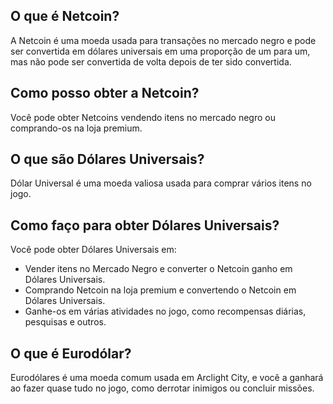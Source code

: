 ## O que é Netcoin?
A Netcoin é uma moeda usada para transações no mercado negro e pode ser convertida em dólares universais em uma proporção de um para um, mas não pode ser convertida de volta depois de ter sido convertida.

## Como posso obter a Netcoin?
Você pode obter Netcoins vendendo itens no mercado negro ou comprando-os na loja premium.

## O que são Dólares Universais?
Dólar Universal é uma moeda valiosa usada para comprar vários itens no jogo.

## Como faço para obter Dólares Universais?
Você pode obter Dólares Universais em:
- Vender itens no Mercado Negro e converter o Netcoin ganho em Dólares Universais.
- Comprando Netcoin na loja premium e convertendo o Netcoin em Dólares Universais.
- Ganhe-os em várias atividades no jogo, como recompensas diárias, pesquisas e outros.

## O que é Eurodólar?
Eurodólares é uma moeda comum usada em Arclight City, e você a ganhará ao fazer quase tudo no jogo, como derrotar inimigos ou concluir missões.
